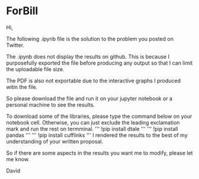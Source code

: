 # ForBill

Hi, 

The following .ipynb file is the solution to the problem you posted on Twitter. 

The .ipynb does not display the results on github. This is because I purposefully exported the file before producing any output so that I can limit the uploadable file size.

The PDF is also not exportable due to the interactive graphs I produced witin the file.

So please download the file and run it on your jupyter notebook or a personal machine to see the results.

To download some of the libraries, please type the command below on your notebook cell. Otherwise, you can just exclude the leading exclamation mark and run the rest on termminal.
'''
!pip install dtale
'''
'''
!pip install pandas
'''
'''
!pip install cufflinks
'''
I rendered the results to the best of my understanding of your written proposal. 

So if there are some aspects in the results you want me to modify, please let me know.

David
